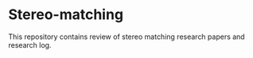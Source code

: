 # Stereo-matching
This repository contains review of stereo matching research papers and research log.
